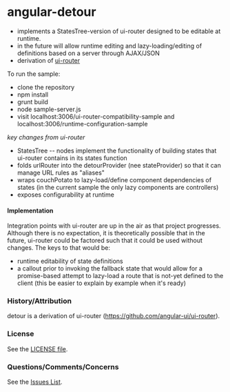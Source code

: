 # angular-detour

* implements a StatesTree-version of ui-router designed to be editable at runtime.
* in the future will allow runtime editing and lazy-loading/editing of definitions based on a server through AJAX/JSON
* derivation of [ui-router](https://github.com/angular-ui/ui-router)

To run the sample:
* clone the repository
* npm install
* grunt build
* node sample-server.js
* visit localhost:3006/ui-router-compatibility-sample and localhost:3006/runtime-configuration-sample

*key changes from ui-router*
* StatesTree -- nodes implement the functionality of building states that ui-router contains in its states function
* folds urlRouter into the detourProvider (nee stateProvider) so that it can manage URL rules as "aliases"
* wraps couchPotato to lazy-load/define component dependencies of states (in the current sample the only lazy components are controllers)
* exposes configurability at runtime

#### Implementation

Integration points with ui-router are up in the air as that project progresses.  Although there is no expectation, it is theoretically possible that in the future, ui-router could be factored such that it could be used without changes.  The keys to that would be:
* runtime editability of state definitions
* a callout prior to invoking the fallback state that would allow for a promise-based attempt to lazy-load a route that is not-yet defined to the client (this be easier to explain by example when it's ready)

### History/Attribution

detour is a derivation of ui-router (https://github.com/angular-ui/ui-router).

### License

See the [LICENSE file](https://github.com/afterglowtech/angular-detour/blob/master/LICENSE).

### Questions/Comments/Concerns

See the [Issues List](https://github.com/afterglowtech/angular-detour/issues).

